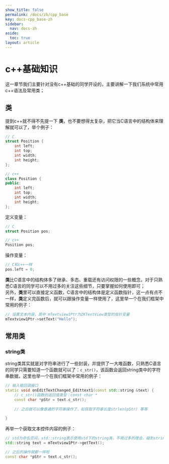 ```yaml
---
show_title: false
permalink: /docs/zh/cpp_base
key: docs-cpp_base-zh
sidebar:
  nav: docs-zh
aside:
  toc: true
layout: article
---
```

# c++基础知识
这一章节我们主要针对没有c++基础的同学开设的，主要讲解一下我们系统中常用c++语法及常用类；

## 类
提到c++就不得不先提一下 **类**，也不要想得太复杂，把它当C语言中的结构体来理解就可以了，举个例子：

```c++
// C
struct Position {
	int left;
	int top;
	int width;
	int height;
};

// c++
class Position {
public:
	int left;
	int top;
	int width;
	int height;
};
```
定义变量：

```c++
// C
struct Position pos;

// c++
Position pos;
```
操作变量：

```c++
// C和c++一样
pos.left = 0;
```
**类**比C语言中的结构体多了继承、多态、重载还有访问权限的一些概念，对于只熟悉C语言的同学可以不用过多的关注这些细节，只要掌握如何使用即可；<br/>
另外，**类**里可以直接定义函数，C语言中的结构体是定义函数指针，这一点有点不一样，**类**定义完函数后，就可以跟操作变量一样使用了，这里举一个在我们框架中常用的例子：

```c++
// 设置文本内容，其中 mTextview1Ptr为ZKTextView类型的指针变量
mTextview1Ptr->setText("Hello");
```

## 常用类
### string类
string类其实就是对字符串进行了一些封装，并提供了一大堆函数，只熟悉C语言的同学只需要知道一个函数就可以了：`c_str()`，该函数会返回string类中的字符串数据，这里也举一个在我们框架中常用的例子：

```c++
// 输入框回调接口
static void onEditTextChanged_Edittext1(const std::string &text) {
	// c_str()函数的返回值类型：const char *
	const char *pStr = text.c_str();
	
	// 之后就可以像普通的字符串操作了，如获取字符串长度strlen(pStr) 等等
	
}
```
再举一个获取文本控件内容的例子：

```c++
// std为命名空间，std::string表示使用std下的string类，不用过多的理会，碰到string类，我们参考下面定义就可以了
std::string text = mTextview1Ptr->getText();

// 之后的操作就都一样啦
const char *pStr = text.c_str();
```